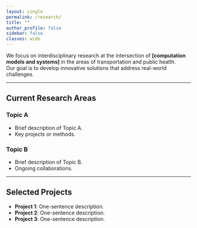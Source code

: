 ```yaml
---
layout: single
permalink: /research/
title: ""
author_profile: false
sidebar: false
classes: wide
---
```



We focus on interdisciplinary research at the intersection of **[computation models and systems]** in the areas of transportation and public health.  
Our goal is to develop innovative solutions that address real-world challenges.

---

## Current Research Areas

### Topic A
- Brief description of Topic A.
- Key projects or methods.

### Topic B
- Brief description of Topic B.
- Ongoing collaborations.

---

## Selected Projects

- **Project 1**: One-sentence description.  
- **Project 2**: One-sentence description.  
- **Project 3**: One-sentence description.  

